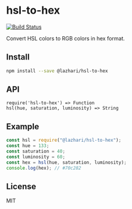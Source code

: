 # hsl-to-hex

[![Build Status](https://travis-ci.org/Lazhari/hsl-to-hex.svg?branch=master)](https://travis-ci.org/Lazhari/hsl-to-hex)

Convert HSL colors to RGB colors in hex format.

## Install

```sh
npm install --save @lazhari/hsl-to-hex
```

## API

```
require('hsl-to-hex') => Function
hsl(hue, saturation, luminosity) => String
```

## Example

```js
const hsl = require("@lazhari/hsl-to-hex");
const hue = 133;
const saturation = 40;
const luminosity = 60;
const hex = hsl(hue, saturation, luminosity);
console.log(hex); // #70c282
```

## License

MIT
